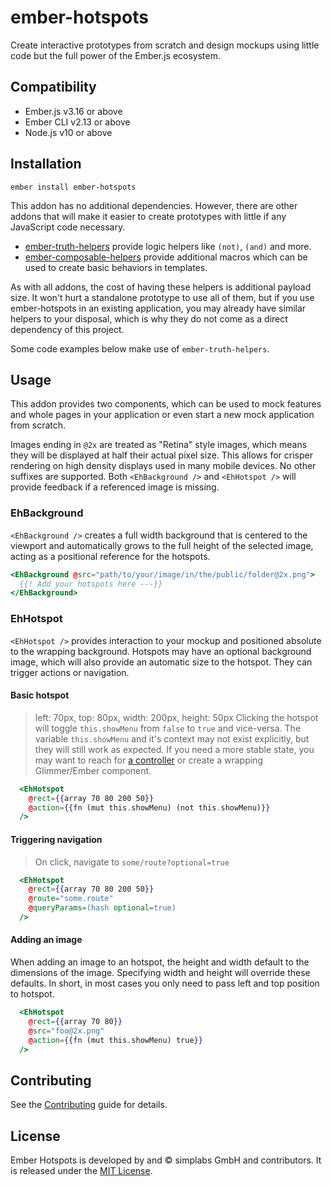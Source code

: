 # ember-hotspots

Create interactive prototypes from scratch and design mockups using little code 
but the full power of the Ember.js ecosystem.

## Compatibility

- Ember.js v3.16 or above
- Ember CLI v2.13 or above
- Node.js v10 or above

## Installation

```
ember install ember-hotspots
```

This addon has no additional dependencies. However, there are other addons that 
will make it easier to create prototypes with little if any JavaScript code 
necessary.

- [ember-truth-helpers][ember-truth-helpers] provide logic helpers like 
  `(not)`, `(and)` and more.
- [ember-composable-helpers][ember-composable-helpers] provide additional 
  macros which can be used to create basic behaviors in templates.

As with all addons, the cost of having these helpers is additional payload 
size. It won't hurt a standalone prototype to use all of them, but if you use 
ember-hotspots in an existing application, you may already have similar helpers 
to your disposal, which is why they do not come as a direct dependency of this 
project.

Some code examples below make use of `ember-truth-helpers`.

[ember-truth-helpers]: https://github.com/jmurphyau/ember-truth-helpers
[ember-composable-helpers]: https://github.com/DockYard/ember-composable-helpers

## Usage

This addon provides two components, which can be used to mock features and 
whole pages in your application or even start a new mock application from 
scratch.

Images ending in `@2x` are treated as "Retina" style images, which means they 
will be displayed at half their actual pixel size. This allows for crisper 
rendering on high density displays used in many mobile devices. No other 
suffixes are supported. Both `<EhBackground />` and `<EhHotspot />` will 
provide feedback if a referenced image is missing.

### EhBackground

`<EhBackground />` creates a full width background that is centered to the 
viewport and automatically grows to the full height of the selected image, 
acting as a positional reference for the hotspots.

```hbs
<EhBackground @src="path/to/your/image/in/the/public/folder@2x.png">
  {{! Add your hotspots here ---}}
</EhBackground>
```

### EhHotspot

`<EhHotspot />` provides interaction to your mockup and positioned absolute to 
the wrapping background. Hotspots may have an optional background image, which 
will also provide an automatic size to the hotspot. They can trigger actions 
or navigation.

#### Basic hotspot

> left: 70px, top: 80px, width: 200px, height: 50px
> Clicking the hotspot will toggle `this.showMenu` from `false` to `true` and 
> vice-versa. The variable `this.showMenu` and it's context may not exist 
> explicitly, but they will still work as expected. If you need a more stable 
> state, you may want to reach for [a controller][controllers] 
> or create a wrapping Glimmer/Ember component.

[controllers]: https://guides.emberjs.com/release/routing/controllers/

```hbs
  <EhHotspot
    @rect={{array 70 80 200 50}}
    @action={{fn (mut this.showMenu) (not this.showMenu)}}
  />
```

#### Triggering navigation

> On click, navigate to `some/route?optional=true`

```hbs
  <EhHotspot
    @rect={{array 70 80 200 50}}
    @route="some.route"
    @queryParams=(hash optional=true)
  />
```

#### Adding an image

When adding an image to an hotspot, the height and width default to the 
dimensions of the image. Specifying width and height will override these 
defaults. In short, in most cases you only need to pass left and top position 
to hotspot.

```hbs
  <EhHotspot
    @rect={{array 70 80}}
    @src="foo@2x.png"
    @action={{fn (mut this.showMenu) true}}
  />
```

## Contributing

See the [Contributing](CONTRIBUTING.md) guide for details.

## License

Ember Hotspots is developed by and © simplabs GmbH and contributors. It is 
released under the [MIT License](LICENSE.md).
